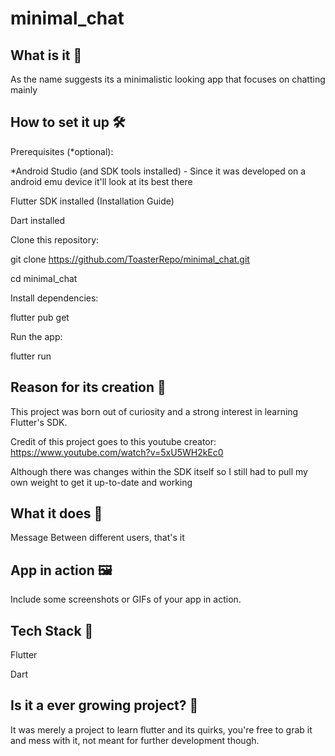 # minimal_chat

## What is it 🚀

As the name suggests its a minimalistic looking app that focuses on chatting mainly

## How to set it up 🛠

Prerequisites (*optional):

*Android Studio (and SDK tools installed) - Since it was developed on a android emu device it'll look at its best there 

Flutter SDK installed (Installation Guide)

Dart installed


Clone this repository:

git clone https://github.com/ToasterRepo/minimal_chat.git

cd minimal_chat


Install dependencies:

flutter pub get

Run the app:

flutter run


## Reason for its creation 🤔

This project was born out of curiosity and a strong interest in learning Flutter's SDK.

Credit of this project goes to this youtube creator: https://www.youtube.com/watch?v=5xU5WH2kEc0

Although there was changes within the SDK itself so I still had to pull my own weight to get it up-to-date and working


## What it does 🎯

Message Between different users, that's it


## App in action 🖼

Include some screenshots or GIFs of your app in action.


## Tech Stack 🔧

Flutter

Dart


## Is it a ever growing project? 🤝 

It was merely a project to learn flutter and its quirks, you're free to grab it and mess with it, not meant for further development though.
